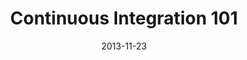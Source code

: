 ---
date: 2013-11-23
tags: post
name: DunDDD
url: 
type: conference
title: Continuous Integration 101
slides_url: https://www.slideshare.net/gep13/continuous-integration-101
recording_url: 
city: Dundee
country: United Kingdom
country_code: UK
language: English
---